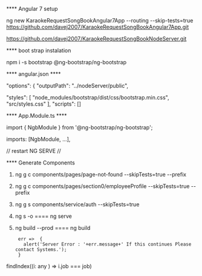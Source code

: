 **** Angular 7 setup

ng new KaraokeRequestSongBookAngular7App --routing --skip-tests=true
https://github.com/davej2007/KaraokeRequestSongBookAngular7App.git

https://github.com/davej2007/KaraokeRequestSongBookNodeServer.git


**** boot strap instalation

npm i -s bootstrap @ng-bootstrap/ng-bootstrap

**** angular.json ****

"options": { "outputPath": "../nodeServer/public",

"styles": [ 
    "node_modules/bootstrap/dist/css/bootstrap.min.css",
    "src/styles.css" ],
"scripts": []

**** App.Module.ts ****

import { NgbModule } from '@ng-bootstrap/ng-bootstrap';

imports: [NgbModule, ...],

// restart NG SERVE //

**** Generate Components

1. ng g c components/pages/page-not-found --skipTests=true --prefix 
1. ng g c components/pages/section0/employeeProfile --skipTests=true --prefix 
2. ng g s components/service/auth --skipTests=true 
3. ng s -o ==== ng serve 
4. ng build --prod ==== ng build

        err =>  {
          alert('Server Error : '+err.message+' If this continues Please contact Systems.');
        }

findIndex((i: any ) => i.job === job)